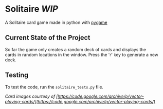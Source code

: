 # Solitaire *WIP*
A Solitaire card game made in python with [pygame](https://www.pygame.org/news)

## Current State of the Project
So far the game only creates a random deck of cards and displays the cards in random locations in the window.
Press the 'r' key to generate a new deck.

## Testing
To test the code, run the `solitaire_tests.py` file.

*Card images courtesy of [https://code.google.com/archive/p/vector-playing-cards/](https://code.google.com/archive/p/vector-playing-cards/)*
